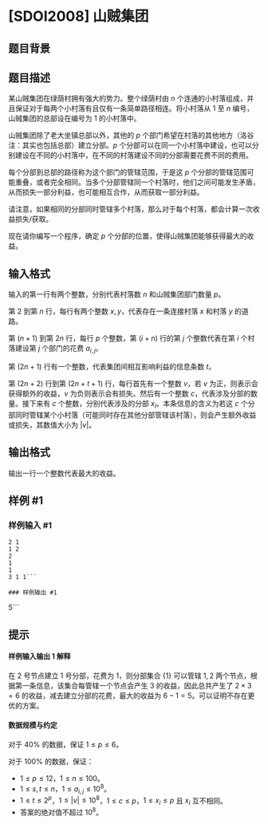 # [SDOI2008] 山贼集团

## 题目背景



## 题目描述

某山贼集团在绿荫村拥有强大的势力。整个绿荫村由 $n$ 个连通的小村落组成，并且保证对于每两个小村落有且仅有一条简单路径相连。将小村落从 $1$ 至 $n$ 编号，山贼集团的总部设在编号为 $1$ 的小村落中。

山贼集团除了老大坐镇总部以外，其他的 $p$ 个部门希望在村落的其他地方（洛谷注：其实也包括总部）建立分部。$p$ 个分部可以在同一个小村落中建设，也可以分别建设在不同的小村落中，在不同的村落建设不同的分部需要花费不同的费用。

每个分部到总部的路径称为这个部门的管辖范围，于是这 $p$ 个分部的管辖范围可能重叠，或者完全相同。当多个分部管辖同一个村落时，他们之间可能发生矛盾，从而损失一部分利益，也可能相互合作，从而获取一部分利益。

请注意，如果相同的分部同时管辖多个村落，那么对于每个村落，都会计算一次收益损失/获取。

现在请你编写一个程序，确定 $p$ 个分部的位置，使得山贼集团能够获得最大的收益。

## 输入格式

输入的第一行有两个整数，分别代表村落数 $n$ 和山贼集团部门数量 $p$。

第 $2$ 到第 $n$ 行，每行有两个整数 $x, y$，代表存在一条连接村落 $x$ 和村落 $y$ 的道路。

第 $(n + 1)$ 到第 $2n$ 行，每行 $p$ 个整数，第 $(i + n)$ 行的第 $j$ 个整数代表在第 $i$ 个村落建设第 $j$ 个部门的花费 $a_{i, j}$。

第 $(2n + 1)$ 行有一个整数，代表集团间相互影响利益的信息条数 $t$。

第 $(2n + 2)$ 行到第 $(2n + t + 1)$ 行，每行首先有一个整数 $v$，若 $v$ 为正，则表示会获得额外的收益，$v$ 为负则表示会有损失。然后有一个整数 $c$，代表涉及分部的数量。接下来有 $c$ 个整数，分别代表涉及的分部 $x_i$。本条信息的含义为若这 $c$ 个分部同时管辖某个小村落（可能同时存在其他分部管辖该村落），则会产生额外收益或损失，其数值大小为 $|v|$。

## 输出格式

输出一行一个整数代表最大的收益。

## 样例 #1

### 样例输入 #1
```
2 1
1 2
2 
1
1
3 1 1```

### 样例输出 #1

```
5```

## 提示

#### 样例输入输出 1 解释

在 $2$ 号节点建立 $1$ 号分部，花费为 $1$，则分部集合 $\{1\}$ 可以管辖 $1, 2$ 两个节点，根据第一条信息，该集合每管辖一个节点会产生 $3$ 的收益，因此总共产生了 $2 \times 3 = 6$ 的收益，减去建立分部的花费，最大的收益为 $6 - 1 = 5$。可以证明不存在更优的方案。

#### 数据规模与约定

对于 $40\%$ 的数据，保证 $1 \leq p \leq 6$。

对于 $100\%$ 的数据，保证：

- $1 \leq p \leq 12$，$1 \leq n \leq 100$。
- $1 \leq s,t \leq n$，$1 \leq a_{i, j} \leq 10^8$。
- $1 \leq t \leq 2^p$，$1 \leq |v| \leq 10^8$，$1 \leq c \leq p$，$1 \leq x_i \leq p$ 且 $x_i$ 互不相同。
- 答案的绝对值不超过 $10^8$。
